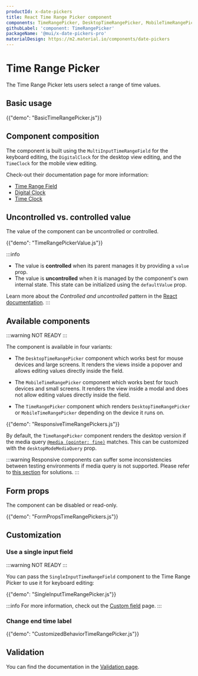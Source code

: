 ```yaml
---
productId: x-date-pickers
title: React Time Range Picker component
components: TimeRangePicker, DesktopTimeRangePicker, MobileTimeRangePicker, DigitalClock, MultiSectionDigitalClock, TimeRangePickerTabs, TimeRangePickerToolbar
githubLabel: 'component: TimeRangePicker'
packageName: '@mui/x-date-pickers-pro'
materialDesign: https://m2.material.io/components/date-pickers
---
```


# Time Range Picker [<span class="plan-pro"></span>](/x/introduction/licensing/#pro-plan 'Pro plan')

<p class="description">The Time Range Picker lets users select a range of time values.</p>

## Basic usage

{{"demo": "BasicTimeRangePicker.js"}}

## Component composition

The component is built using the `MultiInputTimeRangeField` for the keyboard editing, the `DigitalClock` for the desktop view editing, and the `TimeClock` for the mobile view editing.

Check-out their documentation page for more information:

- [Time Range Field](/x/react-date-pickers/time-range-field/)
- [Digital Clock](/x/react-date-pickers/digital-clock/)
- [Time Clock](/x/react-date-pickers/time-clock/)

## Uncontrolled vs. controlled value

The value of the component can be uncontrolled or controlled.

{{"demo": "TimeRangePickerValue.js"}}

:::info

- The value is **controlled** when its parent manages it by providing a `value` prop.
- The value is **uncontrolled** when it is managed by the component's own internal state. This state can be initialized using the `defaultValue` prop.

Learn more about the _Controlled and uncontrolled_ pattern in the [React documentation](https://react.dev/learn/sharing-state-between-components#controlled-and-uncontrolled-components).
:::

## Available components

:::warning
NOT READY
:::

The component is available in four variants:

- The `DesktopTimeRangePicker` component which works best for mouse devices and large screens.
  It renders the views inside a popover and allows editing values directly inside the field.

- The `MobileTimeRangePicker` component which works best for touch devices and small screens.
  It renders the view inside a modal and does not allow editing values directly inside the field.

- The `TimeRangePicker` component which renders `DesktopTimeRangePicker` or `MobileTimeRangePicker` depending on the device it runs on.

{{"demo": "ResponsiveTimeRangePickers.js"}}

By default, the `TimeRangePicker` component renders the desktop version if the media query [`@media (pointer: fine)`](https://developer.mozilla.org/en-US/docs/Web/CSS/@media/pointer) matches.
This can be customized with the `desktopModeMediaQuery` prop.

:::warning
Responsive components can suffer some inconsistencies between testing environments if media query is not supported.
Please refer to [this section](/x/react-date-pickers/base-concepts/#testing-caveats) for solutions.
:::

## Form props

The component can be disabled or read-only.

{{"demo": "FormPropsTimeRangePickers.js"}}

## Customization

### Use a single input field

:::warning
NOT READY
:::

You can pass the `SingleInputTimeRangeField` component to the Time Range Picker to use it for keyboard editing:

{{"demo": "SingleInputTimeRangePicker.js"}}

:::info
For more information, check out the [Custom field](/x/react-date-pickers/custom-field/#use-single-input-fields-on-range-pickers) page.
:::

### Change end time label

{{"demo": "CustomizedBehaviorTimeRangePicker.js"}}

## Validation

You can find the documentation in the [Validation page](/x/react-date-pickers/validation/).
